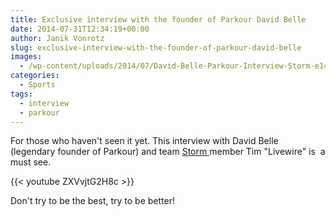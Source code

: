 ```yaml
---
title: Exclusive interview with the founder of Parkour David Belle
date: 2014-07-31T12:34:19+00:00
author: Janik Vonrotz
slug: exclusive-interview-with-the-founder-of-parkour-david-belle
images:
  - /wp-content/uploads/2014/07/David-Belle-Parkour-Interview-Storm-e1406862037302.png
categories:
  - Sports
tags:
  - interview
  - parkour
---
```

For those who haven't seen it yet. This interview with David Belle (legendary founder of Parkour) and team <a href="http://www.stormfreerun.com/">Storm </a>member Tim "Livewire" is  a must see.
<!--more-->

{{< youtube ZXVvjtG2H8c >}}

Don't try to be the best, try to be better!